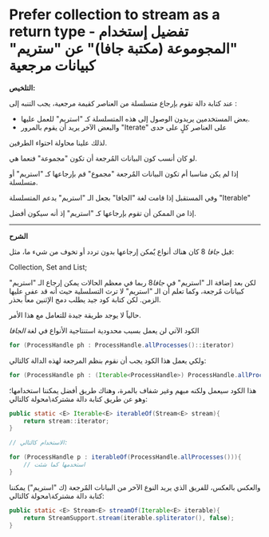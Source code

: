 # Prefer collection to stream as a return type - تفضيل إستخدام "المجوموعة (مكتبة جافا)" عن "ستريم" كبيانات مرجعية

**التلخيص:**

عند كتابة دالة تقوم بإرجاع متسلسلة من العناصر كقيمة مرجعية، يجب التنبه إلى :

- بعض المستخدمين يريدون الوصول إلى هذه المتسلسلة كـ "استريم" للعمل عليها.
- والبعض الآخر يريد أن يقوم بالمرور "Iterate" على العناصر كلٍ على حدى 

لذلك علينا محاولة احتواء الطرفين.

لو كان أنسب كون البيانات المُرجعة أن تكون "مجموعة" فنعما هي.

إذا لم يكن مناسبا أم تكون البيانات المٌرجعة "مجموع" قم بإرجاعها كـ "استريم" أو متسلسلة.

وفي المستقبل إذا قامت لغة "الجافا" بجعل الـ "استريم" يدعم المتسلسلة "Iterable"

إذا من الممكن أن تقوم بإرجاعها كـ "استريم" إذ أنه سيكون أفضل.

--------------------------------------------------------------

**الشرح**

قبل *جافا* 8 كان هناك أنواع يٌمكن إرجاعها بدون تردد أو تخوف من شيء ما، مثل: 

Collection, Set and List;

لكن بعد إضافة الـ "استريم" في *جافا*8 ربما في معظم الحالات يمكن إرجاع الـ "استريم" كبيانات مٌرجعة، وكما تعلم أن الـ "استريم" لا ترث التسلسلية حيث أنه قد عفى عليها الزمن.
لكن كتابة كود جيد يطلب دمج الإثنين معاً بحذر.

حالياً لا يوجد طريقة جيدة للتعامل مع هذا الأمر.

الكود الآتي لن يعمل بسبب محدودية استنتاجية الأنواع في لغة *الجافا*
```java
for (ProcessHandle ph : ProcessHandle.allProcesses()::iterator)
```
                                                                                                               

ولكي يعمل هذا الكود يجب أن نقوم بنظم المرجعة لهذه الدالة كالتالي:

```java
for (ProcessHandle ph : (Iterable<ProcessHandle>) ProcessHandle.allProcesses()::iterator)
```

هذا الكود سيعمل ولكنه مبهم وغير شفاف بالمرة، وهناك طريق أفضل يمكننا استخدامها؛ وهو عن طريق كتابة دالة مشتركة\محولة كالتالي:

```java
public static <E> Iterable<E> iterableOf(Stream<E> stream){
    return stream::iterator;
}

// الاستخدام كالتالي:

for (ProcessHandle p : iterableOf(ProcessHandle.allProcesses())){
    // استخدمها كما شئت
}
```


والعكس بالعكس، للفريق الذي يريد النوع الآخر من البيانات المٌرجعة (ك "استريم") يمكننا كتابة دالة مشتركة\محولة كالتالي:

```java
public static <E> Stream<E> streamOf(Iterable<E> iterable){
    return StreamSupport.stream(iterable.spliterator(), false);
}
```